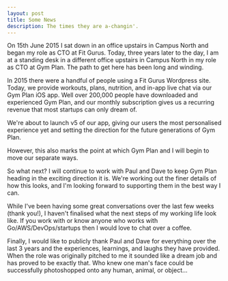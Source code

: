 ```yaml
---
layout: post
title: Some News
description: The times they are a-changin'.
---
```


On 15th June 2015 I sat down in an office upstairs in Campus North and began my role as CTO at Fit Gurus. Today, three years later to the day, I am at a standing desk in a different office upstairs in Campus North in my role as CTO at Gym Plan. The path to get here has been long and winding.

In 2015 there were a handful of people using a Fit Gurus Wordpress site. Today, we provide workouts, plans, nutrition, and in-app live chat via our Gym Plan iOS app. Well over 200,000 people have downloaded and experienced Gym Plan, and our monthly subscription gives us a recurring revenue that most startups can only dream of.

We're about to launch v5 of our app, giving our users the most personalised experience yet and setting the direction for the future generations of Gym Plan.

However, this also marks the point at which Gym Plan and I will begin to move our separate ways.

So what next? I will continue to work with Paul and Dave to keep Gym Plan heading in the exciting direction it is. We're working out the finer details of how this looks, and I'm looking forward to supporting them in the best way I can.

While I've been having some great conversations over the last few weeks (thank you!), I haven't finalised what the next steps of my working life look like. If you work with or know anyone who works with Go/AWS/DevOps/startups then I would love to chat over a coffee.

Finally, I would like to publicly thank Paul and Dave for everything over the last 3 years and the experiences, learnings, and laughs they have provided. When the role was originally pitched to me it sounded like a dream job and has proved to be exactly that. Who knew one man's face could be successfully photoshopped onto any human, animal, or object...
